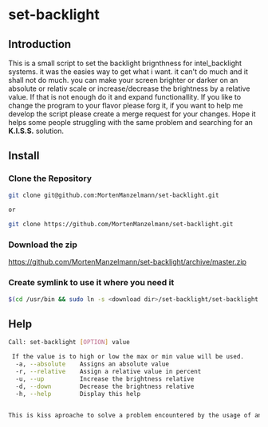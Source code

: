 # set-backlight 

## Introduction
This is a small script to set the backlight brignthness for intel\_backlight systems. it was the easies way to get what i want. it can't do much and it shall not do much. you can make your screen brighter or darker on an absolute or relativ scale or increase/decrease the brightness by a relative value. If that is not enough do it and expand functionallity. If you like to change the program to your flavor please forg it, if you want to help me develop the script please create a merge request for your changes. Hope it helps some people struggling with the same problem and searching for an **K.I.S.S.** solution.   

## Install

### Clone the Repository
``` sh
git clone git@github.com:MortenManzelmann/set-backlight.git
 
or

git clone https://github.com/MortenManzelmann/set-backlight.git
```

### Download the zip 
https://github.com/MortenManzelmann/set-backlight/archive/master.zip

### Create symlink to use it where you need it
``` sh
$(cd /usr/bin && sudo ln -s <download dir>/set-backlight/set-backlight.sh set-backlight) ])
```

## Help
``` sh
Call: set-backlight [OPTION] value

 If the value is to high or low the max or min value will be used.
  -a, --absolute    Assigns an absolute value 
  -r, --relative    Assign a relative value in percent 
  -u, --up          Increase the brightness relative
  -d, --down        Decrease the brightness relative
  -h, --help        Display this help


This is kiss aproache to solve a problem encountered by the usage of an intel backlight drive. it's straight forward assigning values to the system files. Feel free to use, change or improve this script for your own usecase.
```


